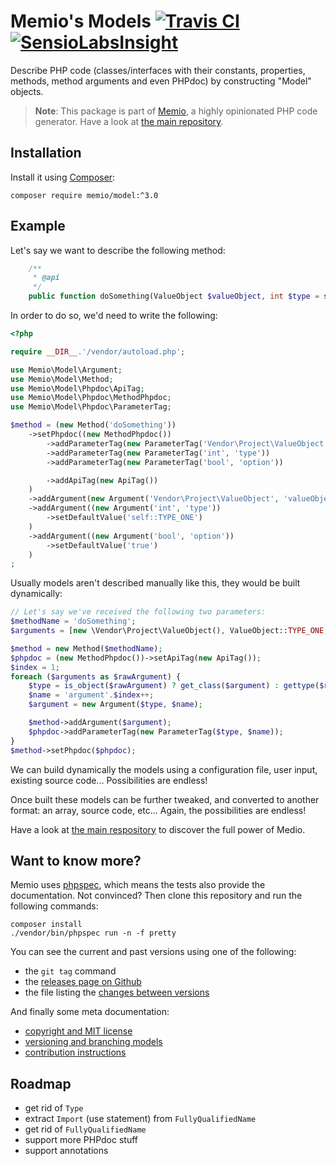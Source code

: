 # Memio's Models [![Travis CI](https://travis-ci.org/memio/model.png)](https://travis-ci.org/memio/model) [![SensioLabsInsight](https://insight.sensiolabs.com/projects/79504ca3-5a36-44b5-93ef-eedd23a34c08/mini.png)](https://insight.sensiolabs.com/projects/79504ca3-5a36-44b5-93ef-eedd23a34c08)

Describe PHP code (classes/interfaces with their constants, properties, methods,
method arguments and even PHPdoc) by constructing "Model" objects.

> **Note**: This package is part of [Memio](http://memio.github.io/memio), a highly opinionated PHP code generator.
> Have a look at [the main repository](http://github.com/memio/memio).

## Installation

Install it using [Composer](https://getcomposer.org/download):

    composer require memio/model:^3.0

## Example

Let's say we want to describe the following method:

```php
    /**
     * @api
     */
    public function doSomething(ValueObject $valueObject, int $type = self::TYPE_ONE, bool $option = true);
```

In order to do so, we'd need to write the following:

```php
<?php

require __DIR__.'/vendor/autoload.php';

use Memio\Model\Argument;
use Memio\Model\Method;
use Memio\Model\Phpdoc\ApiTag;
use Memio\Model\Phpdoc\MethodPhpdoc;
use Memio\Model\Phpdoc\ParameterTag;

$method = (new Method('doSomething'))
    ->setPhpdoc((new MethodPhpdoc())
        ->addParameterTag(new ParameterTag('Vendor\Project\ValueObject', 'valueObject'))
        ->addParameterTag(new ParameterTag('int', 'type'))
        ->addParameterTag(new ParameterTag('bool', 'option'))

        ->addApiTag(new ApiTag())
    )
    ->addArgument(new Argument('Vendor\Project\ValueObject', 'valueObject'))
    ->addArgument((new Argument('int', 'type'))
        ->setDefaultValue('self::TYPE_ONE')
    )
    ->addArgument((new Argument('bool', 'option'))
        ->setDefaultValue('true')
    )
;
```

Usually models aren't described manually like this, they would be built dynamically:

```php
// Let's say we've received the following two parameters:
$methodName = 'doSomething';
$arguments = [new \Vendor\Project\ValueObject(), ValueObject::TYPE_ONE, true];

$method = new Method($methodName);
$phpdoc = (new MethodPhpdoc())->setApiTag(new ApiTag());
$index = 1;
foreach ($arguments as $rawArgument) {
    $type = is_object($rawArgument) ? get_class($argument) : gettype($rawArgument);
    $name = 'argument'.$index++;
    $argument = new Argument($type, $name);

    $method->addArgument($argument);
    $phpdoc->addParameterTag(new ParameterTag($type, $name));
}
$method->setPhpdoc($phpdoc);
```

We can build dynamically the models using a configuration file, user input, existing
source code... Possibilities are endless!

Once built these models can be further tweaked, and converted to another format:
an array, source code, etc... Again, the possibilities are endless!

Have a look at [the main respository](http://github.com/memio/memio) to discover the full power of Medio.

## Want to know more?

Memio uses [phpspec](http://phpspec.net/), which means the tests also provide the documentation.
Not convinced? Then clone this repository and run the following commands:

    composer install
    ./vendor/bin/phpspec run -n -f pretty

You can see the current and past versions using one of the following:

* the `git tag` command
* the [releases page on Github](https://github.com/memio/memio/releases)
* the file listing the [changes between versions](CHANGELOG.md)

And finally some meta documentation:

* [copyright and MIT license](LICENSE)
* [versioning and branching models](VERSIONING.md)
* [contribution instructions](CONTRIBUTING.md)

## Roadmap

* get rid of `Type`
* extract `Import` (use statement) from `FullyQualifiedName`
* get rid of `FullyQualifiedName`
* support more PHPdoc stuff
* support annotations
